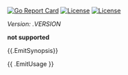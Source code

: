 [//]: # (!!!Don't modify the README.md, use `make readme` to generate it!!!)


[![Go Report Card](https://goreportcard.com/badge/github.com/goloop/scs)](https://goreportcard.com/report/github.com/goloop/scs) [![License](https://img.shields.io/badge/license-BSD-blue)](https://github.com/goloop/scs/blob/master/LICENSE) [![License](https://img.shields.io/badge/godoc-YES-green)](https://godoc.org/github.com/goloop/scs)

*Version: .VERSION*

**not supported**

{{.EmitSynopsis}}


{{ .EmitUsage }}
